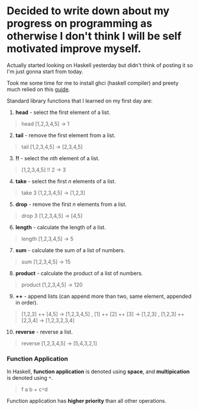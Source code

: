 # Decided to write down about my progress on programming as otherwise I don't think I will be self motivated improve myself.

Actually started looking on Haskell yesterday but didn't think of posting it so I'm just gonna start from today.

Took me some time for me to install ghci (haskell compiler) and preety much relied on this [guide](https://chocolatey.org/install).

Standard library functions that I learned on my first day are:
1. **head** - select the first element of a list.
> head [1,2,3,4,5] -> 1
2. **tail** - remove the first element from a list.
> tail [1,2,3,4,5] -> [2,3,4,5]
3. **!!** - select the *nth* element of a list.
> [1,2,3,4,5] !! 2 -> 3 
4. **take** - select the first *n* elements of a list.
> take 3 [1,2,3,4,5] -> [1,2,3]
5. **drop** - remove the first *n* elements from a list.
> drop 3 [1,2,3,4,5] -> [4,5]
6. **length** - calculate the length of a list.
> length [1,2,3,4,5] -> 5
7. **sum** - calculate the sum of a list of numbers.
> sum [1,2,3,4,5] -> 15
8. **product** - calculate the product of a list of numbers.
> product [1,2,3,4,5] -> 120
9. **++** - append lists (can append more than two, same element, appended in order).
> [1,2,3] ++ [4,5] -> [1,2,3,4,5] , [1] ++ [2] ++ [3] -> [1,2,3] , [1,2,3] ++ [2,3,4] -> [1,2,3,2,3,4]
10. **reverse** - reverse a list.
> reverse [1,2,3,4,5] -> [5,4,3,2,1]

### Function Application

In Haskell, **function application** is denoted using **space**, and **multipication** is denoted using `*`.
> f a b + c`*`d

Function application has **higher priority** than all other operations.

